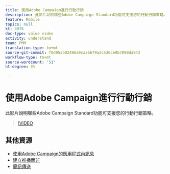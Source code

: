 ```yaml
---
title: 使用Adobe Campaign進行行動行銷
description: 此影片說明哪些Adobe Campaign Standard功能可支援您的行動行銷策略。
feature: Mobile
topics: null
kt: 3976
doc-type: value video
activity: understand
team: PMM
translation-type: tm+mt
source-git-commit: f0d95ab02496a9caa6b79a2c536ce9b7090da943
workflow-type: tm+mt
source-wordcount: '51'
ht-degree: 3%

---
```



# 使用Adobe Campaign進行行動行銷

此影片說明哪些Adobe Campaign Standard功能可支援您的行動行銷策略。

>[!VIDEO](https://video.tv.adobe.com/v/29468?quality=12)

## 其他資源

* [使用Adobe Campaign的應用程式內訊息](/help/communication-channels/mobile/in-app/in-app-message-overview.md)
* [建立推播而非](/help/communication-channels/mobile/push-notifications/creating-a-push-notification.md)
* [簡訊傳送](/help/communication-channels/mobile/sms/sms-delivery.md)
